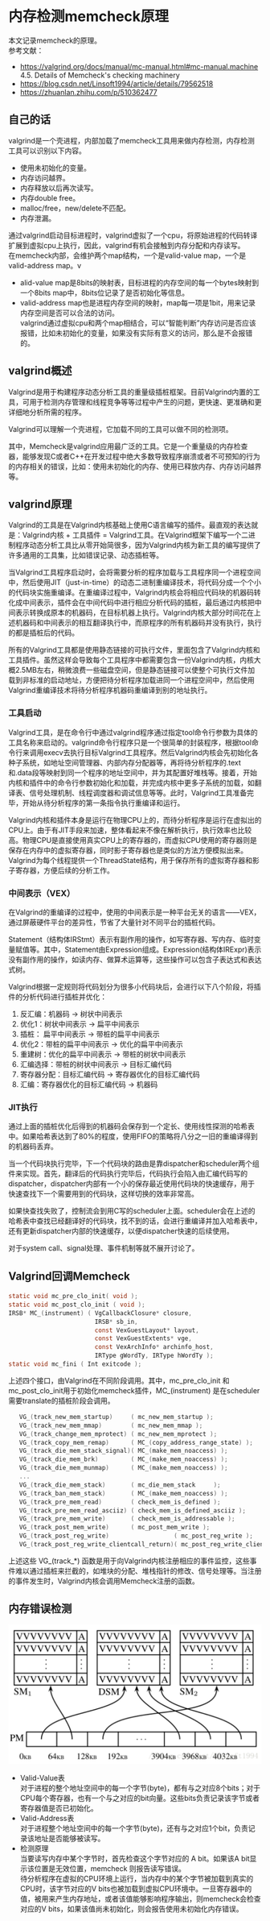 # 内存检测memcheck原理

本文记录memcheck的原理。  
参考文献：  
* https://valgrind.org/docs/manual/mc-manual.html#mc-manual.machine  
4.5. Details of Memcheck's checking machinery
* https://blog.csdn.net/Linsoft1994/article/details/79562518
* https://zhuanlan.zhihu.com/p/510362477

## 自己的话
valgrind是一个壳进程，内部加载了memcheck工具用来做内存检测，内存检测工具可以识别以下内容。
* 使用未初始化的变量。
* 内存访问越界。
* 内存释放以后再次读写。
* 内存double free。
* malloc/free，new/delete不匹配。
* 内存泄漏。

通过valgrind启动目标进程时，valgrind虚拟了一个cpu，将原始进程的代码转译扩展到虚拟cpu上执行，因此，valgrind有机会接触到内存分配和内存读写。  
在memcheck内部，会维护两个map结构，一个是valid-value map，一个是valid-address map。v
* alid-value map是8bits的映射表，目标进程的内存空间的每一个bytes映射到一个8bits map中，8bits位记录了是否初始化等信息。
* valid-address map也是进程内存空间的映射，map每一项是1bit，用来记录内存空间是否可以合法的访问。  
valgrind通过虚拟cpu和两个map相结合，可以“智能判断”内存访问是否应该报错，比如未初始化的变量，如果没有实际有意义的访问，那么是不会报错的。

## valgrind概述
Valgrind是用于构建程序动态分析工具的重量级插桩框架。目前Valgrind内置的工具，可用于检测内存管理和线程竞争等等过程中产生的问题，更快速、更准确和更详细地分析所需的程序。

Valgrind可以理解一个壳进程，它加载不同的工具可以做不同的检测项。

其中，Memcheck是valgrind应用最广泛的工具。它是一个重量级的内存检查器，能够发现C或者C++在开发过程中绝大多数导致程序崩溃或者不可预知的行为的内存相关的错误，比如：使用未初始化的内存、使用已释放内存、内存访问越界等。

## valgrind原理
Valgrind的工具是在Valgrind内核基础上使用C语言编写的插件。最直观的表达就是：Valgrind内核 + 工具插件 = Valgrind工具。在Valgrind框架下编写一个二进制程序动态分析工具比从零开始简很多，因为Valgrind内核为新工具的编写提供了许多通用的工具集，比如错误记录、动态插桩等。

当Valgrind工具程序启动时，会将需要分析的程序加载与工具程序同一个进程空间中，然后使用JIT（just-in-time）的动态二进制重编译技术，将代码分成一个个小的代码块实施重编译。在重编译过程中，Valgrind内核会将相应代码块的机器码转化成中间表示，插件会在中间代码中进行相应分析代码的插桩，最后通过内核把中间表示转换成原本的机器码，在目标机器上执行。Valgrind内核大部分时间花在上述机器码和中间表示的相互翻译执行中，而原程序的所有机器码并没有执行，执行的都是插桩后的代码。

所有的Valgrind工具都是使用静态链接的可执行文件，里面包含了Valgrind内核和工具插件。虽然这样会导致每个工具程序中都需要包含一份Valgrind内核，内核大概2.5MB左右，稍微浪费一些磁盘空间，但是静态链接可以使整个可执行文件加载到非标准的启动地址，方便把待分析程序加载进同一个进程空间中，然后使用Valgrind重编译技术将待分析程序机器码重编译到别的地址执行。

### 工具启动
Valgrind工具，是在命令行中通过valgrind程序通过指定tool命令行参数为具体的工具名称来启动的。valgrind命令行程序只是一个很简单的封装程序，根据tool命令行来调用execv去执行目标Valgrind工具程序。然后Valgrind内核会先初始化各种子系统，如地址空间管理器、内部内存分配器等，再将待分析程序的.text和.data段等映射到同一个程序的地址空间中，并为其配置好堆栈等。接着，开始内核和插件中的命令行参数初始化和加载，并完成内核中更多子系统的加载，如翻译表、信号处理机制、线程调度器和调试信息等等。此时，Valgrind工具准备完毕，开始从待分析程序的第一条指令执行重编译和运行。

Valgrind内核和插件本身是运行在物理CPU上的，而待分析程序是运行在虚拟出的CPU上。由于有JIT手段来加速，整体看起来不像在解析执行，执行效率也比较高。物理CPU是直接使用真实CPU上的寄存器的，而虚拟CPU使用的寄存器则是保存在内存中的虚拟寄存器，同时影子寄存器也是类似的方法方便模拟出来。Valgrind为每个线程提供一个ThreadState结构，用于保存所有的虚拟寄存器和影子寄存器，方便后续的分析工作。

### 中间表示（VEX）
在Valgrind的重编译的过程中，使用的中间表示是一种平台无关的语言——VEX，通过屏蔽硬件平台的差异性，节省了大量针对不同平台的插桩代码。

Statement（结构体IRStmt）表示有副作用的操作，如写寄存器、写内存、临时变量赋值等。其中，Statement由Expression组成。Expression(结构体IRExpr)表示没有副作用的操作，如读内存、做算术运算等，这些操作可以包含子表达式和表达式树。

Valgrind根据一定规则将代码划分为很多小代码块后，会进行以下八个阶段，将插件的分析代码进行插桩并优化：
1. 反汇编：机器码 → 树状中间表示
2. 优化1：树状中间表示 → 扁平中间表示
3. 插桩： 扁平中间表示 → 带桩的扁平中间表示
4. 优化2：带桩的扁平中间表示 → 优化的扁平中间表示
5. 重建树：优化的扁平中间表示 → 带桩的树状中间表示
6. 汇编选择：带桩的树状中间表示 → 目标汇编代码
7. 寄存器分配：目标汇编代码 → 寄存器优化的目标汇编代码
8. 汇编：寄存器优化的目标汇编代码 → 机器码

### JIT执行
通过上面的插桩优化后得到的机器码会保存到一个定长、使用线性探测的哈希表中。如果哈希表达到了80%的程度，使用FIFO的策略将八分之一旧的重编译得到的机器码丢弃。

当一个代码块执行完毕，下一个代码块的路由是靠dispatcher和scheduler两个组件来实现。首先，翻译后的代码执行完毕后，代码执行会陷入由汇编代码写的dispatcher，dispatcher内部有一个小的保存最近使用代码块的快速缓存，用于快速查找下一个需要用到的代码块，这样切换的效率非常高。

如果快查找失败了，控制流会到用C写的scheduler上面。scheduler会在上述的哈希表中查找已经翻译好的代码块，找不到的话，会进行重编译并加入哈希表中，还有更新dispatcher内部的快速缓存，以便dispatcher快速的后续使用。

对于system call、signal处理、事件机制等就不展开讨论了。

## Valgrind回调Memcheck
```c
static void mc_pre_clo_init( void );
static void mc_post_clo_init ( void );
IRSB* MC_(instrument) ( VgCallbackClosure* closure,
                        IRSB* sb_in,
                        const VexGuestLayout* layout,
                        const VexGuestExtents* vge,
                        const VexArchInfo* archinfo_host,
                        IRType gWordTy, IRType hWordTy );
static void mc_fini ( Int exitcode );
```
上述四个接口，由Valgrind在不同阶段调用。其中，mc_pre_clo_init 和 mc_post_clo_init用于初始化memcheck插件，MC_(instrument) 是在scheduler需要translate的插桩阶段会调用。
```c
   VG_(track_new_mem_startup)     ( mc_new_mem_startup );
   VG_(track_new_mem_mmap)        ( mc_new_mem_mmap );
   VG_(track_change_mem_mprotect) ( mc_new_mem_mprotect );
   VG_(track_copy_mem_remap)      ( MC_(copy_address_range_state) );
   VG_(track_die_mem_stack_signal)( MC_(make_mem_noaccess) );
   VG_(track_die_mem_brk)         ( MC_(make_mem_noaccess) );
   VG_(track_die_mem_munmap)      ( MC_(make_mem_noaccess) );
   ...
   VG_(track_die_mem_stack)       ( mc_die_mem_stack     );
   VG_(track_ban_mem_stack)       ( MC_(make_mem_noaccess) );
   VG_(track_pre_mem_read)        ( check_mem_is_defined );
   VG_(track_pre_mem_read_asciiz) ( check_mem_is_defined_asciiz );
   VG_(track_pre_mem_write)       ( check_mem_is_addressable );
   VG_(track_post_mem_write)      ( mc_post_mem_write );
   VG_(track_post_reg_write)                  ( mc_post_reg_write );
   VG_(track_post_reg_write_clientcall_return)( mc_post_reg_write_clientcall );
```
上述这些 VG_(track_*) 函数是用于向Valgrind内核注册相应的事件监控，这些事件难以通过插桩来拦截的，如堆块的分配、堆栈指针的修改、信号处理等。当注册的事件发生时，Valgrind内核会调用Memcheck注册的函数。

## 内存错误检测
![picture 1](../../images/d48129580c61d5f47609888bbbc56e1c2e2e22e9206e41df0ebe072246312c78.png)  

* Valid-Value表  
对于进程的整个地址空间中的每一个字节(byte)，都有与之对应8个bits；对于CPU每个寄存器，也有一个与之对应的bit向量。这些bits负责记录该字节或者寄存器值是否已初始化。
* Valid-Address表  
对于进程整个地址空间中的每一个字节(byte)，还有与之对应1个bit，负责记录该地址是否能够被读写。
* 检测原理  
当要读写内存中某个字节时，首先检查这个字节对应的 A bit。如果该A bit显示该位置是无效位置，memcheck 则报告读写错误。  
待分析程序在虚拟的CPU环境上运行，当内存中的某个字节被加载到真实的CPU时，该字节对应的V bits也被加载到虚拟CPU环境中。一旦寄存器中的值，被用来产生内存地址，或者该值能够影响程序输出，则memcheck会检查对应的V bits，如果该值尚未初始化，则会报告使用未初始化内存错误。